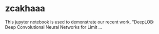 # zcakhaaa
This jupyter notebook is used to demonstrate our recent work, "DeepLOB: Deep Convolutional Neural Networks for Limit …
